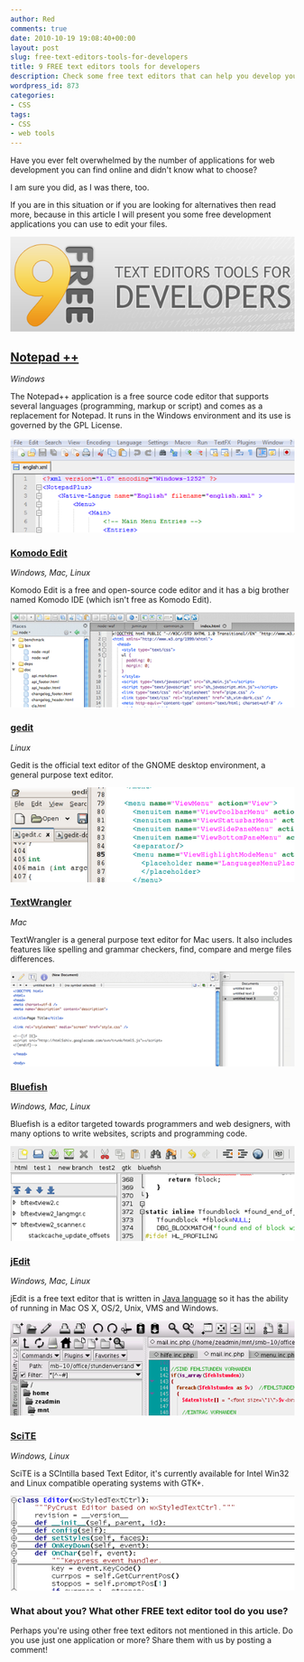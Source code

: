 ```yaml
---
author: Red
comments: true
date: 2010-10-19 19:08:40+00:00
layout: post
slug: free-text-editors-tools-for-developers
title: 9 FREE text editors tools for developers
description: Check some free text editors that can help you develop your websites.
wordpress_id: 873
categories:
- CSS
tags:
- CSS
- web tools
---
```


Have you ever felt overwhelmed by the number of applications for web development you can find online and didn't know what to choose?

I am sure you did, as I was there, too.

If you are in this situation or if you are looking for alternatives then read more, because in this article I will present you some free development applications you can use to edit your files.

[![Free text editors tools](/dist/uploads/2010/10/free-text-editors.png)](/free-text-editors-tools-for-developers)

<!-- more -->

## [Notepad ++](http://notepad-plus-plus.org/download)

_Windows_

The Notepad++ application is a free source code editor that supports several languages (programming, markup or script) and comes as a replacement for Notepad. It runs in the Windows environment and its use is governed by the GPL License.

[![](/dist/uploads/2010/10/notepad.png)](http://notepad-plus-plus.org/download)


### [Komodo Edit](http://www.activestate.com/komodo-edit)

_Windows, Mac, Linux_

Komodo Edit is a free and open-source code editor and it has a big brother named Komodo IDE (which isn't free as Komodo Edit).

[![](/dist/uploads/2010/10/komodo.png)](http://www.activestate.com/komodo-edit)


### [gedit](http://projects.gnome.org/gedit/)

_Linux_

Gedit is the official text editor of the GNOME desktop environment, a general purpose text editor.

[![](/dist/uploads/2010/10/gedit.png)](http://projects.gnome.org/gedit/)


### [TextWrangler](http://www.barebones.com/products/textwrangler/)

_Mac_

TextWrangler is a general purpose text editor for Mac users. It also includes features like spelling and grammar checkers, find, compare and merge files differences.

[![](/dist/uploads/2010/10/textwrangler.png)](http://www.barebones.com/products/textwrangler/)

### [Bluefish](http://bluefish.openoffice.nl/)

_Windows, Mac, Linux_

Bluefish is a editor targeted towards programmers and web designers, with many options to write websites, scripts and programming code.

[![](/dist/uploads/2010/10/bluefish.png)](http://bluefish.openoffice.nl/)

### [jEdit](http://www.jedit.org/)

_Windows, Mac, Linux_

jEdit is a free text editor that is written in [Java language](http://en.wikipedia.org/wiki/Java_%28programming_language%29) so it has the ability of running in Mac OS X, OS/2, Unix, VMS and Windows.

[![](/dist/uploads/2010/10/jedit.png)](http://www.jedit.org/)


### [SciTE](http://www.scintilla.org/SciTE.html)

_Windows, Linux_

SciTE is a SCIntilla based Text Editor, it's currently available for Intel Win32 and Linux compatible operating systems with GTK+.

[![](/dist/uploads/2010/10/scite.png)](http://www.scintilla.org/SciTE.html)

### What about you? What other FREE text editor tool do you use?

Perhaps you're using other free text editors not mentioned in this article. Do you use just one application or more? Share them with us by posting a comment!
